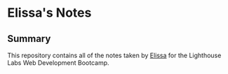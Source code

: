 # Elissa's Notes

## Summary 

This repository contains all of the notes taken by [Elissa](https://github.com/ematsushita) for the Lighthouse Labs Web Development Bootcamp.